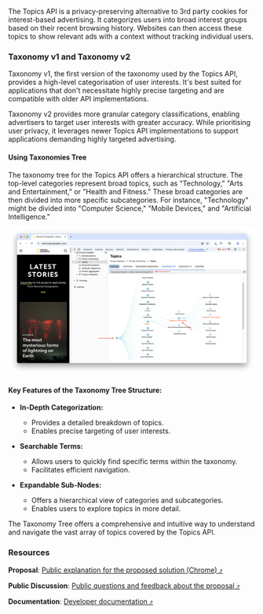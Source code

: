 The Topics API is a privacy-preserving alternative to 3rd party cookies for interest-based advertising. It categorizes users into broad interest groups based on their recent browsing history. Websites can then access these topics to show relevant ads with a context without tracking individual users.

### Taxonomy v1 and Taxonomy v2

Taxonomy v1, the first version of the taxonomy used by the Topics API, provides a high-level categorisation of user interests. It's best suited for applications that don't necessitate highly precise targeting and are compatible with older API implementations.

Taxonomy v2 provides more granular category classifications, enabling advertisers to target user interests with greater accuracy. While prioritising user privacy, it leverages newer Topics API implementations to support applications demanding highly targeted advertising.

#### Using Taxonomies Tree

The taxonomy tree for the Topics API offers a hierarchical structure. The top-level categories represent broad topics, such as "Technology," "Arts and Entertainment," or "Health and Fitness." These broad categories are then divided into more specific subcategories. For instance, "Technology" might be divided into "Computer Science," "Mobile Devices," and "Artificial Intelligence."

<img alt="PSAT Protected Audience - Topics Taxonomy Tree" src="images/private-advertising/topics/psat_v1.0.0_topics_taxonomy_tree_2025_06_30.png" width="1200" />

#### Key Features of the Taxonomy Tree Structure:

- **In-Depth Categorization:**
  - Provides a detailed breakdown of topics.
  - Enables precise targeting of user interests.

- **Searchable Terms:**
  - Allows users to quickly find specific terms within the taxonomy.
  - Facilitates efficient navigation.

- **Expandable Sub-Nodes:**
  - Offers a hierarchical view of categories and subcategories.
  - Enables users to explore topics in more detail.

The Taxonomy Tree offers a comprehensive and intuitive way to understand and navigate the vast array of topics covered by the Topics API.

### Resources
**Proposal**: [Public explanation for the proposed solution (Chrome) &#10548;](https://github.com/patcg-individual-drafts/topics/)

**Public Discussion**: [Public questions and feedback about the proposal &#10548;](https://github.com/patcg-individual-drafts/topics/issues)

**Documentation**: [Developer documentation &#10548;](https://developers.google.com/privacy-sandbox/relevance/topics)
